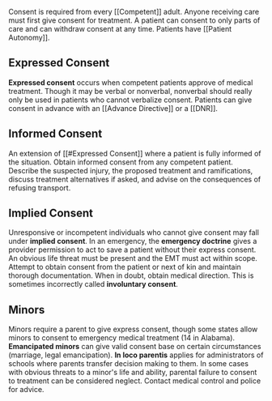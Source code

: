Consent is required from every [[Competent]] adult. Anyone receiving care must first give consent for treatment. A patient can consent to only parts of care and can withdraw consent at any time. Patients have [[Patient Autonomy]].

## Expressed Consent
**Expressed consent** occurs when competent patients approve of medical treatment. Though it may be verbal or nonverbal, nonverbal should really only be used in patients who cannot verbalize consent. Patients can give consent in advance with an [[Advance Directive]] or a [[DNR]].

## Informed Consent
An extension of [[#Expressed Consent]] where a patient is fully informed of the situation. Obtain informed consent from any competent patient. Describe the suspected injury, the proposed treatment and ramifications, discuss treatment alternatives if asked, and advise on the consequences of refusing transport.

## Implied Consent
Unresponsive or incompetent individuals who cannot give consent may fall under **implied consent**. In an emergency, the **emergency doctrine** gives a provider permission to act to save a patient without their express consent. An obvious life threat must be present and the EMT must act within scope. Attempt to obtain consent from the patient or next of kin and maintain thorough documentation. When in doubt, obtain medical direction. This is sometimes incorrectly called **involuntary consent**.

## Minors
Minors require a parent to give express consent, though some states allow minors to consent to emergency medical treatment (14 in Alabama). **Emancipated minors** can give valid consent base on certain circumstances (marriage, legal emancipation). **In loco parentis** applies for administrators of schools where parents transfer decision making to them.
In some cases with obvious threats to a minor's life and ability, parental failure to consent to treatment can be considered neglect. Contact medical control and police for advice.


